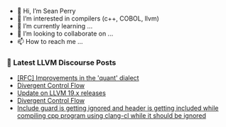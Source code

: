 - 👋 Hi, I’m Sean Perry
- 👀 I’m interested in compilers (c++, COBOL, llvm)
- 🌱 I’m currently learning ...
- 💞️ I’m looking to collaborate on ...
- 📫 How to reach me ...

<!---
s66perry/s66perry is a ✨ special ✨ repository because its `README.md` (this file) appears on your GitHub profile.
You can click the Preview link to take a look at your changes.
--->
### 📕 Latest LLVM Discourse Posts

<!-- DISCOURSE-LLVM:START -->
- [[RFC] Improvements in the &#39;quant&#39; dialect](https://discourse.llvm.org/t/rfc-improvements-in-the-quant-dialect/79942#post_12)
- [Divergent Control Flow](https://discourse.llvm.org/t/divergent-control-flow/80423#post_11)
- [Update on LLVM 19.x releases](https://discourse.llvm.org/t/update-on-llvm-19-x-releases/80511#post_1)
- [Divergent Control Flow](https://discourse.llvm.org/t/divergent-control-flow/80423#post_10)
- [Include guard is getting ignored and header is getting included while compiling cpp program using clang-cl while it should be ignored](https://discourse.llvm.org/t/include-guard-is-getting-ignored-and-header-is-getting-included-while-compiling-cpp-program-using-clang-cl-while-it-should-be-ignored/80495#post_2)
<!-- DISCOURSE-LLVM:END -->
